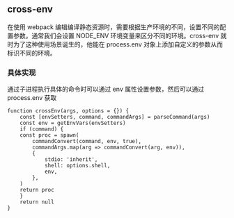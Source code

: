 ## cross-env
在使用 webpack 编辑编译静态资源时，需要根据生产环境的不同，设置不同的配置参数。通常我们会设置 NODE_ENV 环境变量来区分不同的环境。cross-env 就时为了这种使用场景诞生的，他能在 process.env 对象上添加自定义的参数从而标识不同的环境。

### 具体实现
通过子进程执行具体的命令时可以通过 env 属性设置参数，然后可以通过 process.env 获取
```
function crossEnv(args, options = {}) {
    const [envSetters, command, commandArgs] = parseCommand(args)
    const env = getEnvVars(envSetters)
    if (command) {
    const proc = spawn(
        commandConvert(command, env, true),
        commandArgs.map(arg => commandConvert(arg, env)),
        {
            stdio: 'inherit',
            shell: options.shell,
            env,
        },
    )
    return proc
    }
    return null
}
```